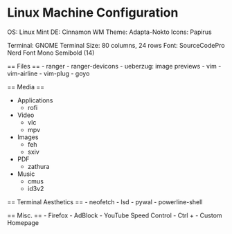 # Linux Machine Configuration

OS: Linux Mint
DE: Cinnamon
WM Theme: Adapta-Nokto
Icons: Papirus

Terminal: GNOME Terminal
    Size: 80 columns, 24 rows
    Font: SourceCodePro Nerd Font Mono Semibold (14)

== Files ==
    - ranger
        - ranger-devicons
        - ueberzug: image previews
    - vim
        - vim-airline
        - vim-plug
        - goyo

== Media ==
- Applications
    - rofi
- Video
    - vlc
    - mpv
- Images
    - feh
    - sxiv
- PDF
    - zathura
- Music
    - cmus
    - id3v2

== Terminal Aesthetics ==
    - neofetch
    - lsd
    - pywal
    - powerline-shell

== Misc. ==
    - Firefox
        - AdBlock
        - YouTube Speed Control
        - Ctrl + <Number>
        - Custom Homepage

